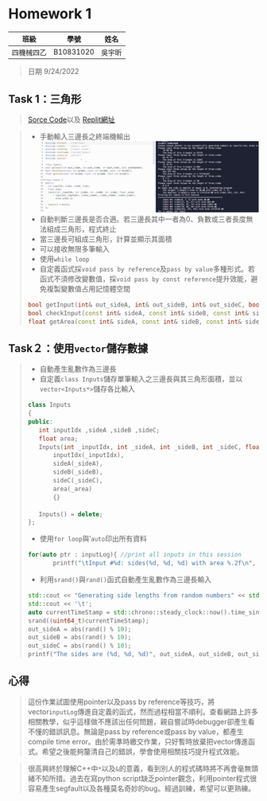 # Homework 1


| 班級     |    學號   | 姓名    |
| :---:    |   :---:   | :---:  | 
| 四機械四乙| B10831020 | 吳宇昕  |
>日期 9/24/2022

## Task 1：三角形
>[Sorce Code](/HW1/hw1.cpp)以及
>[Replit網址](https://replit.com/join/aemuvrnzpi-b10831020)

>* 手動輸入三邊長之終端機輸出
>![手動輸入三邊長](../HW1/pictures/manual_console_output.png) 
>* 自動判斷三邊長是否合適。若三邊長其中一者為0、負數或三者長度無法組成三角形，程式終止
>* 當三邊長可組成三角形，計算並顯示其面積
>* 可以接收無限多筆輸入
>* 使用```while loop```
>* 自定義函式採```void pass by reference```及```pass by value```多種形式。若函式不須修改變數值，採```void pass by const reference```提升效能，避免複製變數值占用記憶體空間
> ```c++
> bool getInput(int& out_sideA, int& out_sideB, int& out_sideC, bool autoRandom);
> bool checkInput(const int& sideA, const int& sideB, const int& sideC);
> float getArea(const int& sideA, const int& sideB, const int& sideC);
> ```


## Task２：使用```vector```儲存數據
>* 自動產生亂數作為三邊長
>* 自定義```class Inputs```儲存單筆輸入之三邊長與其三角形面積，並以```vector<Inputs*>```儲存各比輸入
>```c++
>class Inputs
>{
>public:
>    int inputIdx ,sideA ,sideB ,sideC;
>    float area;
>    Inputs(int _inputIdx, int _sideA, int _sideB, int _sideC, float _area):
>        inputIdx(_inputIdx),
>        sideA(_sideA),
>        sideB(_sideB),
>        sideC(_sideC),
>        area(_area)
>        {}
>
>    Inputs() = delete;
>};
>
>```
>* 使用```for loop```與‵```auto```印出所有資料
>```cpp
>for(auto ptr : inputLog){ //print all inputs in this session
>        printf("\tInput #%d: sides(%d, %d, %d) with area %.2f\n", ptr->inputIdx, ptr->sideA, ptr->sideB, ptr->sideC, ptr->area);
>```
>* 利用```srand()```與```rand()```函式自動產生亂數作為三邊長輸入
> ```c++
> std::cout << "Generating side lengths from random numbers" << std::endl;
> std::cout << '\t';
> auto currentTimeStamp = std::chrono::steady_clock::now().time_since_epoch().count();
> srand((uint64_t)currentTimeStamp);
> out_sideA = abs(rand() % 10);
> out_sideB = abs(rand() % 10);
> out_sideC = abs(rand() % 10);
> printf("The sides are (%d, %d, %d)", out_sideA, out_sideB, out_sideC);
>```

## 心得
> 這份作業試圖使用pointer以及pass by reference等技巧，將vector```inputLog```傳進自定義的函式，然而過程相當不順利。查看網路上許多相關教學，似乎這樣做不應該出任何問題，親自嘗試時debugger卻產生看不懂的錯誤訊息。無論是pass by reference或pass by value，都產生compile time error。由於需準時繳交作業，只好暫時放棄把vector傳進函式。希望之後能夠釐清自己的錯誤，學會使用相關技巧提升程式效能。

> 很高興終於理解C++中```*```以及```&```的意義，看到別人的程式碼時將不再會毫無頭緒不知所措。過去在寫python script缺乏pointer觀念，利用pointer程式很容易產生segfault以及各種莫名奇妙的bug。經過訓練，希望可以更熟練。
